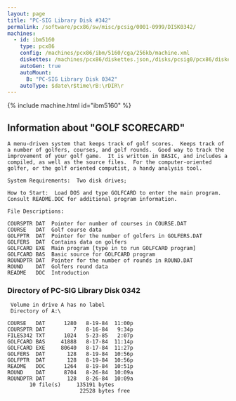 ```yaml
---
layout: page
title: "PC-SIG Library Disk #342"
permalink: /software/pcx86/sw/misc/pcsig/0001-0999/DISK0342/
machines:
  - id: ibm5160
    type: pcx86
    config: /machines/pcx86/ibm/5160/cga/256kb/machine.xml
    diskettes: /machines/pcx86/diskettes.json,/disks/pcsig0/pcx86/diskettes.json
    autoGen: true
    autoMount:
      B: "PC-SIG Library Disk 0342"
    autoType: $date\r$time\rB:\rDIR\r
---
```


{% include machine.html id="ibm5160" %}

## Information about "GOLF SCORECARD"

    A menu-driven system that keeps track of golf scores.  Keeps track of
    a number of golfers, courses, and golf rounds.  Good way to track the
    improvement of your golf game.  It is written in BASIC, and includes a
    compiled, as well as the source files.  For the computer-oriented
    golfer, or the golf oriented computist, a handy analysis tool.
    
    System Requirements:  Two disk drives;
    
    How to Start:  Load DOS and type GOLFCARD to enter the main program.
    Consult README.DOC for additional program information.
    
    File Descriptions:
    
    COURSPTR DAT  Pointer for number of courses in COURSE.DAT
    COURSE   DAT  Golf course data
    GOLFPTR  DAT  Pointer for the number of golfers in GOLFERS.DAT
    GOLFERS  DAT  Contains data on golfers
    GOLFCARD EXE  Main program [type in to run GOLFCARD program]
    GOLFCARD BAS  Basic source for GOLFCARD program
    ROUNDPTR DAT  Pointer for the number of rounds in ROUND.DAT
    ROUND    DAT  Golfers round data
    README   DOC  Introduction

### Directory of PC-SIG Library Disk 0342

     Volume in drive A has no label
     Directory of A:\

    COURSE   DAT      1280   8-19-84  11:00p
    COURSPTR DAT         7   8-16-84   9:34p
    FILES342 TXT      1024   5-23-85   2:07p
    GOLFCARD BAS     41888   8-17-84  11:14p
    GOLFCARD EXE     80640   8-17-84  11:27p
    GOLFERS  DAT       128   8-19-84  10:56p
    GOLFPTR  DAT       128   8-19-84  10:56p
    README   DOC      1264   8-19-84  10:51p
    ROUND    DAT      8704   8-26-84  10:09a
    ROUNDPTR DAT       128   8-26-84  10:09a
           10 file(s)     135191 bytes
                           22528 bytes free
